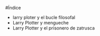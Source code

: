 #Índice

* larry ploter y el bucle filosofal
* Larry Plotter y mengueche
* Larry Plotter y el prisonero de zatrusca
